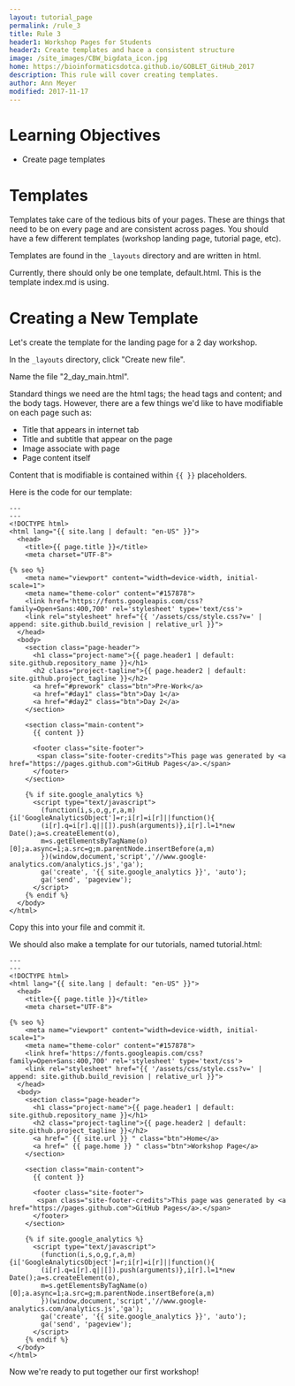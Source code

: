 ```yaml
---
layout: tutorial_page
permalink: /rule_3
title: Rule 3
header1: Workshop Pages for Students
header2: Create templates and hace a consistent structure
image: /site_images/CBW_bigdata_icon.jpg
home: https://bioinformaticsdotca.github.io/GOBLET_GitHub_2017
description: This rule will cover creating templates.
author: Ann Meyer
modified: 2017-11-17
---
```


# Learning Objectives

* Create page templates

# Templates

Templates take care of the tedious bits of your pages.  These are things that need to be on every page and are consistent across pages.  You should have a few different templates (workshop landing page, tutorial page, etc).  

Templates are found in the `_layouts` directory and are written in html.

Currently, there should only be one template, default.html.  This is the template index.md is using.

# Creating a New Template

Let's create the template for the landing page for a 2 day workshop.

In the `_layouts` directory, click "Create new file".

Name the file "2_day_main.html".

Standard things we need are the html tags; the head tags and content; and the body tags.  However, there are a few things we'd like to have modifiable on each page such as:

* Title that appears in internet tab
* Title and subtitle that appear on the page
* Image associate with page
* Page content itself

Content that is modifiable is contained within `{{ }}` placeholders.

Here is the code for our template:

```
---
---
<!DOCTYPE html>
<html lang="{{ site.lang | default: "en-US" }}">
  <head>
    <title>{{ page.title }}</title>
    <meta charset="UTF-8">

{% seo %}
    <meta name="viewport" content="width=device-width, initial-scale=1">
    <meta name="theme-color" content="#157878">
    <link href='https://fonts.googleapis.com/css?family=Open+Sans:400,700' rel='stylesheet' type='text/css'>
    <link rel="stylesheet" href="{{ '/assets/css/style.css?v=' | append: site.github.build_revision | relative_url }}">
  </head>
  <body>
    <section class="page-header">
      <h1 class="project-name">{{ page.header1 | default: site.github.repository_name }}</h1>
      <h2 class="project-tagline">{{ page.header2 | default: site.github.project_tagline }}</h2>
      <a href="#prework" class="btn">Pre-Work</a>
      <a href="#day1" class="btn">Day 1</a>
      <a href="#day2" class="btn">Day 2</a>
    </section>

    <section class="main-content">
      {{ content }}

      <footer class="site-footer">
       <span class="site-footer-credits">This page was generated by <a href="https://pages.github.com">GitHub Pages</a>.</span>
      </footer>
    </section>

    {% if site.google_analytics %}
      <script type="text/javascript">
        (function(i,s,o,g,r,a,m){i['GoogleAnalyticsObject']=r;i[r]=i[r]||function(){
        (i[r].q=i[r].q||[]).push(arguments)},i[r].l=1*new Date();a=s.createElement(o),
        m=s.getElementsByTagName(o)[0];a.async=1;a.src=g;m.parentNode.insertBefore(a,m)
        })(window,document,'script','//www.google-analytics.com/analytics.js','ga');
        ga('create', '{{ site.google_analytics }}', 'auto');
        ga('send', 'pageview');
      </script>
    {% endif %}
  </body>
</html>
```
Copy this into your file and commit it.

We should also make a template for our tutorials, named tutorial.html:

```
---
---
<!DOCTYPE html>
<html lang="{{ site.lang | default: "en-US" }}">
  <head>
    <title>{{ page.title }}</title>
    <meta charset="UTF-8">

{% seo %}
    <meta name="viewport" content="width=device-width, initial-scale=1">
    <meta name="theme-color" content="#157878">
    <link href='https://fonts.googleapis.com/css?family=Open+Sans:400,700' rel='stylesheet' type='text/css'>
    <link rel="stylesheet" href="{{ '/assets/css/style.css?v=' | append: site.github.build_revision | relative_url }}">
  </head>
  <body>
    <section class="page-header">
      <h1 class="project-name">{{ page.header1 | default: site.github.repository_name }}</h1>
      <h2 class="project-tagline">{{ page.header2 | default: site.github.project_tagline }}</h2>
      <a href=" {{ site.url }} " class="btn">Home</a>
      <a href=" {{ page.home }} " class="btn">Workshop Page</a>
    </section>

    <section class="main-content">
      {{ content }}

      <footer class="site-footer">
       <span class="site-footer-credits">This page was generated by <a href="https://pages.github.com">GitHub Pages</a>.</span>
      </footer>
    </section>

    {% if site.google_analytics %}
      <script type="text/javascript">
        (function(i,s,o,g,r,a,m){i['GoogleAnalyticsObject']=r;i[r]=i[r]||function(){
        (i[r].q=i[r].q||[]).push(arguments)},i[r].l=1*new Date();a=s.createElement(o),
        m=s.getElementsByTagName(o)[0];a.async=1;a.src=g;m.parentNode.insertBefore(a,m)
        })(window,document,'script','//www.google-analytics.com/analytics.js','ga');
        ga('create', '{{ site.google_analytics }}', 'auto');
        ga('send', 'pageview');
      </script>
    {% endif %}
  </body>
</html>

```

Now we're ready to put together our first workshop!
